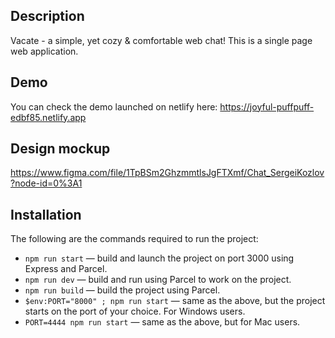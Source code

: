 ## **Description**
Vacate - a simple, yet cozy & comfortable web chat! This is a single page web application.

## Demo
You can check the demo launched on netlify here:
https://joyful-puffpuff-edbf85.netlify.app

## Design mockup
https://www.figma.com/file/1TpBSm2GhzmmtlsJgFTXmf/Chat_SergeiKozlov?node-id=0%3A1

## Installation

The following are the commands required to run the project:

- `npm run start` — build and launch the project on port 3000 using Express and Parcel.
- `npm run dev` — build and run using Parcel to work on the project.
- `npm run build` — build the project using Parcel.
- `$env:PORT="8000" ; npm run start` — same as the above, but the project starts on the port of your choice. For Windows users.
- `PORT=4444 npm run start` — same as the above, but for Mac users.
